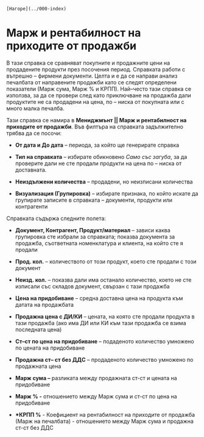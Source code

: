 ```{only} html
[Нагоре](../000-index)
```

# Марж и рентабилност на приходите от продажби

В тази справка се сравняват покупните и продажните цени на продадените продукти през посочения период. Справката работи с вътрешно – фирмени документи. Целта и е да се направи анализ печалбата от направените продажби като се следят определени показатели (Марж сума, Марж % и КРПП). Най–често тази справка се използва, за да се провери след като приключване на продажба дали продуктите не са продадени на цена, по – ниска от покупната или с много малка печалба.

Тази справка се намира в **Мениджмънт || Марж и рентабилност на приходите от продажби**. Във филтъра на справката задължително трябва да се посочи:

 - **От дата и До дата** – периода, за който ще генерирате справка

 - **Тип на справката** – избирате обикновено *Само със загуба*, за да проверите дали не сте продали продукти на цена по – ниска от доставната.

 - **Неиздължени количества** – продадени, но неизписани количества

 - **Визуализация (Групировка)** – избирате признака, по който искате да групирате записите в справката – документи, продукти или контрагенти

Справката съдържа следните полета:

 - **Документ, Контрагент, Продукт/материал** – зависи каква групировка сте избрали за справката; показва документа за продажба, съответната номенклатура и клиента, на който сте я продали

 - **Прод. кол.** – количеството от този продукт, което сте продали с този документ

 - **Неизд. кол.** – показва дали има останало количество, което не сте изписали със складов документ, свързан с тази продажба

 - **Цена на придобиване** – средна доставна цена на продукта към датата на продажбата

 - **Продажна цена с ДИ/КИ** – цената, на която сте продали продукта в тази продажба (ако има ДИ или КИ към тази продажба се взима последната цена)

 - **Ст–ст по цена на придобиване** – подаденото количество умножено по цената на придобиване

 - **Продажна ст– ст без ДДС** – продаденото количество умножено по продажната цена

 - **Марж сума –** разликата между продажната ст-ст и цената на придобиване 

 - **Марж % -** отношението между Марж сума и ст-ст по цена на придобиване

 - **\*КРПП %** - Коефициент на рентабилност на приходите от продажба (Марж на печалбата) - отношението между Марж сума и продажна ст-ст без ДДС